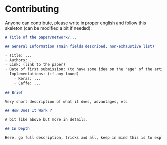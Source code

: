 # Contributing

Anyone can contribute, please write in proper english and follow this skeleton (can be modified a bit if needed):

```markdown
# Title of the paper/network/...

## General Information (main fields described, non-exhaustive list) 

- Title: ...
- Authors: ...
- Link: (link to the paper)
- Date of first submission: (to have some idea on the "age" of the article
- Implementations: (if any found)
    - Keras: ...
    - Caffe: ...
   
## Brief

Very short description of what it does, advantages, etc

## How Does It Work ?

A bit like above but more in details.

## In Depth

Here, go full description, tricks and all, keep in mind this is to explain the paper, but still a summary.

```